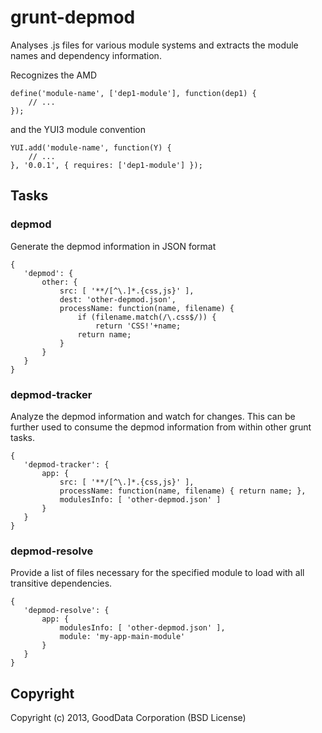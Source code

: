 grunt-depmod
============

Analyses .js files for various module systems and extracts the module names
and dependency information.

Recognizes the AMD

```
define('module-name', ['dep1-module'], function(dep1) {
    // ...
});
```

and the YUI3 module convention

```
YUI.add('module-name', function(Y) {
    // ...
}, '0.0.1', { requires: ['dep1-module'] });
```


Tasks
-----

### depmod

Generate the depmod information in JSON format

```
{
   'depmod': {
       other: {
           src: [ '**/[^\.]*.{css,js}' ],
           dest: 'other-depmod.json',
           processName: function(name, filename) {
               if (filename.match(/\.css$/)) {
                   return 'CSS!'+name;
               return name;
           }
       }
   }
}
```


### depmod-tracker

Analyze the depmod information and watch for changes. This can be further
used to consume the depmod information from within other grunt tasks.

```
{
   'depmod-tracker': {
       app: {
           src: [ '**/[^\.]*.{css,js}' ],
           processName: function(name, filename) { return name; },
           modulesInfo: [ 'other-depmod.json' ]
       }
   }
}
```


### depmod-resolve

Provide a list of files necessary for the specified module to load
with all transitive dependencies.

```
{
   'depmod-resolve': {
       app: {
           modulesInfo: [ 'other-depmod.json' ],
           module: 'my-app-main-module'
       }
   }
}
```


Copyright
---------

Copyright (c) 2013, GoodData Corporation (BSD License)
